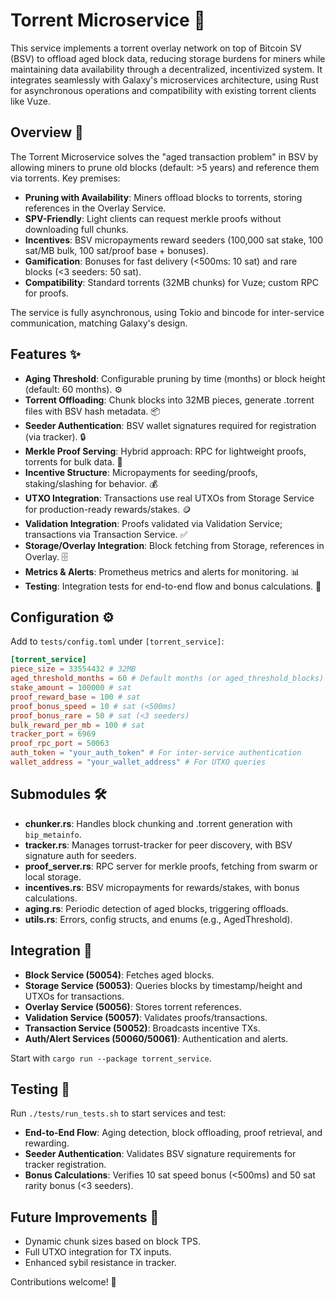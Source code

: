 # Torrent Microservice 🚀

This service implements a torrent overlay network on top of Bitcoin SV (BSV) to offload aged block data, reducing storage burdens for miners while maintaining data availability through a decentralized, incentivized system. It integrates seamlessly with Galaxy's microservices architecture, using Rust for asynchronous operations and compatibility with existing torrent clients like Vuze.

## Overview 📄

The Torrent Microservice solves the "aged transaction problem" in BSV by allowing miners to prune old blocks (default: >5 years) and reference them via torrents. Key premises:
- **Pruning with Availability**: Miners offload blocks to torrents, storing references in the Overlay Service.
- **SPV-Friendly**: Light clients can request merkle proofs without downloading full chunks.
- **Incentives**: BSV micropayments reward seeders (100,000 sat stake, 100 sat/MB bulk, 100 sat/proof base + bonuses).
- **Gamification**: Bonuses for fast delivery (<500ms: 10 sat) and rare blocks (<3 seeders: 50 sat).
- **Compatibility**: Standard torrents (32MB chunks) for Vuze; custom RPC for proofs.

The service is fully asynchronous, using Tokio and bincode for inter-service communication, matching Galaxy's design.

## Features ✨

- **Aging Threshold**: Configurable pruning by time (months) or block height (default: 60 months). ⚙️
- **Torrent Offloading**: Chunk blocks into 32MB pieces, generate .torrent files with BSV hash metadata. 📦
- **Seeder Authentication**: BSV wallet signatures required for registration (via tracker). 🔒
- **Merkle Proof Serving**: Hybrid approach: RPC for lightweight proofs, torrents for bulk data. 📜
- **Incentive Structure**: Micropayments for seeding/proofs, staking/slashing for behavior. 💰
- **UTXO Integration**: Transactions use real UTXOs from Storage Service for production-ready rewards/stakes. 🪙
- **Validation Integration**: Proofs validated via Validation Service; transactions via Transaction Service. ✅
- **Storage/Overlay Integration**: Block fetching from Storage, references in Overlay. 🗄️
- **Metrics & Alerts**: Prometheus metrics and alerts for monitoring. 📊
- **Testing**: Integration tests for end-to-end flow and bonus calculations. 🧪

## Configuration ⚙️

Add to `tests/config.toml` under `[torrent_service]`:
```toml
[torrent_service]
piece_size = 33554432 # 32MB
aged_threshold_months = 60 # Default months (or aged_threshold_blocks)
stake_amount = 100000 # sat
proof_reward_base = 100 # sat
proof_bonus_speed = 10 # sat (<500ms)
proof_bonus_rare = 50 # sat (<3 seeders)
bulk_reward_per_mb = 100 # sat
tracker_port = 6969
proof_rpc_port = 50063
auth_token = "your_auth_token" # For inter-service authentication
wallet_address = "your_wallet_address" # For UTXO queries
```
## Submodules 🛠️

- **chunker.rs**: Handles block chunking and .torrent generation with `bip_metainfo`.
- **tracker.rs**: Manages torrust-tracker for peer discovery, with BSV signature auth for seeders.
- **proof_server.rs**: RPC server for merkle proofs, fetching from swarm or local storage.
- **incentives.rs**: BSV micropayments for rewards/stakes, with bonus calculations.
- **aging.rs**: Periodic detection of aged blocks, triggering offloads.
- **utils.rs**: Errors, config structs, and enums (e.g., AgedThreshold).

## Integration 🔗

- **Block Service (50054)**: Fetches aged blocks.
- **Storage Service (50053)**: Queries blocks by timestamp/height and UTXOs for transactions.
- **Overlay Service (50056)**: Stores torrent references.
- **Validation Service (50057)**: Validates proofs/transactions.
- **Transaction Service (50052)**: Broadcasts incentive TXs.
- **Auth/Alert Services (50060/50061)**: Authentication and alerts.

Start with `cargo run --package torrent_service`.

## Testing 🧪

Run `./tests/run_tests.sh` to start services and test:
- **End-to-End Flow**: Aging detection, block offloading, proof retrieval, and rewarding.
- **Seeder Authentication**: Validates BSV signature requirements for tracker registration.
- **Bonus Calculations**: Verifies 10 sat speed bonus (<500ms) and 50 sat rarity bonus (<3 seeders).

## Future Improvements 🚧

- Dynamic chunk sizes based on block TPS.
- Full UTXO integration for TX inputs.
- Enhanced sybil resistance in tracker.

Contributions welcome! 🌟
